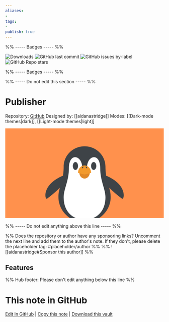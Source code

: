 ```yaml
---
aliases:
- 
tags: 
- 
publish: true
---
```


%% ----- Badges ----- %%

![Downloads](https://img.shields.io/badge/downloads-2304-573E7A?style=for-the-badge&logo=)
![GitHub last commit](https://img.shields.io/github/last-commit/aidanastridge/Publisher?color=573E7A&label=last%20update&logo=github&style=for-the-badge)
![GitHub issues by-label](https://img.shields.io/github/issues/aidanastridge/Publisher/help%20wanted?color=573E7A&logo=github&style=for-the-badge) 
![GitHub Repo stars](https://img.shields.io/github/stars/aidanastridge/Publisher?color=573E7A&logo=github&style=for-the-badge)

%% ----- Badges ----- %%

%% ----- Do not edit this section ----- %%

# Publisher

Repository: [GitHub](https://github.com/aidanastridge/Publisher)
Designed by: [[aidanastridge]]
Modes: [[Dark-mode themes|dark]], [[Light-mode themes|light]]



![screenshot](https://github.com/aidanastridge/Publisher/raw/HEAD/src/thumbnail.png)

%% ----- Do not edit anything above this line ----- %% 

%% Does the repository or author have any sponsoring links? Uncomment the next line and add them to the author's note. If they don't, please delete the placeholder tag: #placeholder/author %%
%% ![[aidanastridge#Sponsor this author]] %%


## Features



%% Hub footer: Please don't edit anything below this line %%

# This note in GitHub

<span class="git-footer">[Edit In GitHub](https://github.dev/obsidian-community/obsidian-hub/blob/main/02%20-%20Community%20Expansions/02.05%20All%20Community%20Expansions/Themes/Publisher.md "git-hub-edit-note") | [Copy this note](https://raw.githubusercontent.com/obsidian-community/obsidian-hub/main/02%20-%20Community%20Expansions/02.05%20All%20Community%20Expansions/Themes/Publisher.md "git-hub-copy-note") | [Download this vault](https://github.com/obsidian-community/obsidian-hub/archive/refs/heads/main.zip "git-hub-download-vault") </span>

